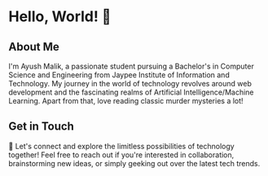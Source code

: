 # Hello, World! 👋

## About Me

I'm Ayush Malik, a passionate student pursuing a Bachelor's in Computer Science and Engineering from Jaypee Institute of Information and Technology. My journey in the world of technology revolves around web development and the fascinating realms of Artificial Intelligence/Machine Learning. Apart from that, love reading classic murder mysteries a lot!

## Get in Touch

🌟 Let's connect and explore the limitless possibilities of technology together! Feel free to reach out if you're interested in collaboration, brainstorming new ideas, or simply geeking out over the latest tech trends.

